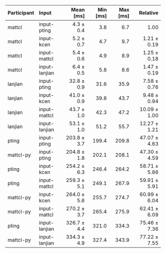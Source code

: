 | Participant | Input | Mean [ms] | Min [ms] | Max [ms] | Relative |
|:---|:---|---:|---:|---:|---:|
| mattcl | input-pting | 4.3 ± 0.4 | 3.8 | 6.7 | 1.00 |
| mattcl | input-kcen | 5.2 ± 0.7 | 4.7 | 9.7 | 1.21 ± 0.19 |
| mattcl | input-mattcl | 5.4 ± 0.6 | 4.9 | 8.9 | 1.25 ± 0.18 |
| mattcl | input-lanjian | 6.4 ± 0.5 | 5.8 | 8.6 | 1.47 ± 0.19 |
| lanjian | input-pting | 32.8 ± 0.9 | 31.6 | 35.9 | 7.58 ± 0.76 |
| lanjian | input-kcen | 41.0 ± 0.9 | 39.8 | 43.7 | 9.48 ± 0.94 |
| lanjian | input-mattcl | 43.7 ± 1.0 | 42.3 | 47.2 | 10.09 ± 1.00 |
| lanjian | input-lanjian | 53.1 ± 1.0 | 51.2 | 55.7 | 12.27 ± 1.21 |
| pting | input-pting | 203.8 ± 3.7 | 199.4 | 209.8 | 47.07 ± 4.63 |
| mattcl-py | input-pting | 204.8 ± 1.8 | 202.1 | 208.1 | 47.30 ± 4.59 |
| pting | input-kcen | 254.2 ± 6.3 | 246.4 | 264.2 | 58.71 ± 5.86 |
| pting | input-mattcl | 259.3 ± 5.1 | 249.1 | 267.9 | 59.91 ± 5.91 |
| mattcl-py | input-kcen | 264.0 ± 5.6 | 255.7 | 274.7 | 60.99 ± 6.04 |
| mattcl-py | input-mattcl | 270.2 ± 3.7 | 265.4 | 275.9 | 62.41 ± 6.09 |
| pting | input-lanjian | 326.7 ± 4.4 | 321.0 | 334.3 | 75.46 ± 7.36 |
| mattcl-py | input-lanjian | 334.3 ± 4.9 | 327.4 | 343.9 | 77.22 ± 7.55 |
